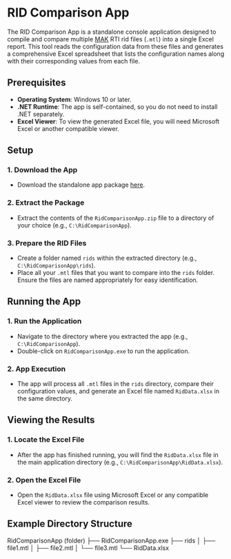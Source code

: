 # RID Comparison App

The RID Comparison App is a standalone console application designed to compile and compare multiple [MAK](https://www.mak.com/) RTI rid files (`.mtl`) into a single Excel report. This tool reads the configuration data from these files and generates a comprehensive Excel spreadsheet that lists the configuration names along with their corresponding values from each file.

## Prerequisites

- **Operating System**: Windows 10 or later.
- **.NET Runtime**: The app is self-contained, so you do not need to install .NET separately.
- **Excel Viewer**: To view the generated Excel file, you will need Microsoft Excel or another compatible viewer.

## Setup

### 1. Download the App
   - Download the standalone app package [here](https://github.com/luxcan/mak-rti-rid-compare/blob/main/MAKRtiRidCompare.zip).

### 2. Extract the Package
   - Extract the contents of the `RidComparisonApp.zip` file to a directory of your choice (e.g., `C:\RidComparisonApp`).

### 3. Prepare the RID Files
   - Create a folder named `rids` within the extracted directory (e.g., `C:\RidComparisonApp\rids`).
   - Place all your `.mtl` files that you want to compare into the `rids` folder. Ensure the files are named appropriately for easy identification.

## Running the App

### 1. Run the Application
   - Navigate to the directory where you extracted the app (e.g., `C:\RidComparisonApp`).
   - Double-click on `RidComparisonApp.exe` to run the application.

### 2. App Execution
   - The app will process all `.mtl` files in the `rids` directory, compare their configuration values, and generate an Excel file named `RidData.xlsx` in the same directory.

## Viewing the Results

### 1. Locate the Excel File
   - After the app has finished running, you will find the `RidData.xlsx` file in the main application directory (e.g., `C:\RidComparisonApp\RidData.xlsx`).

### 2. Open the Excel File
   - Open the `RidData.xlsx` file using Microsoft Excel or any compatible Excel viewer to review the comparison results.

## Example Directory Structure
RidComparisonApp (folder)
├── RidComparisonApp.exe
├── rids
│ ├── file1.mtl
│ ├── file2.mtl
│ └── file3.mtl
└── RidData.xlsx
